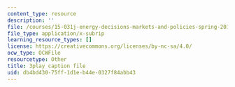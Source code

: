```yaml
---
content_type: resource
description: ''
file: /courses/15-031j-energy-decisions-markets-and-policies-spring-2012/db4bd43075ff1d1eb44e0327f84abb43_mKmMDYGO3-Y.srt
file_type: application/x-subrip
learning_resource_types: []
license: https://creativecommons.org/licenses/by-nc-sa/4.0/
ocw_type: OCWFile
resourcetype: Other
title: 3play caption file
uid: db4bd430-75ff-1d1e-b44e-0327f84abb43
---
```

